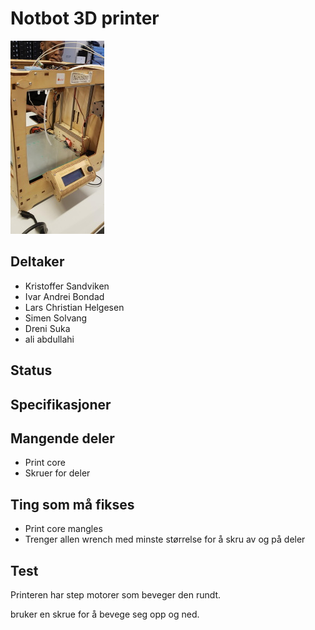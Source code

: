 # Notbot 3D printer
![notbot](notbot.jpg)

## Deltaker
- Kristoffer Sandviken
- Ivar Andrei Bondad
- Lars Christian Helgesen
- Simen Solvang
- Dreni Suka
- ali abdullahi

## Status

## Specifikasjoner

## Mangende deler
- Print core
- Skruer for deler
## Ting som må fikses
- Print core mangles
- Trenger allen wrench med minste størrelse for å skru av og på deler

## Test
Printeren har step motorer som beveger den rundt.

bruker en skrue for å bevege seg opp og ned. 

